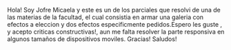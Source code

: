 Hola!
Soy Jofre Micaela y este es un de los parciales que resolvi  de una de las materias de la facultad, el cual consistia en armar una galeria con efectos a eleccion y  dos efectos  especificmente pedidos.Espero les guste , y acepto criticas constructivas!, aun me falta resolver la parte responsiva en algunos tamaños de dispositivos moviles.
Gracias! Saludos!

